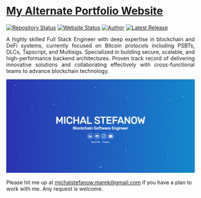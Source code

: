# <a href="https://people.umass.edu/avsingh" target="_blank">My Alternate Portfolio Website</a>

[![Repository Status](https://img.shields.io/badge/Repository%20Status-Maintained-dark%20green.svg)](https://github.com/AVS1508/My-Alternate-Portfolio-Website/)
[![Website Status](https://img.shields.io/badge/Website%20Status-Online-green)](https://people.umass.edu/avsingh)
[![Author](https://img.shields.io/badge/Author-Aditya%20Vikram%20Singh-blue.svg)](https://www.linkedin.com/in/AVS1508/)
[![Latest Release](https://img.shields.io/badge/Latest%20Release-13%20June%202021-yellow.svg)](https://github.com/AVS1508/My-Alternate-Portfolio-Website/commit/master)

 <p align="justify">A highly skilled Full Stack Engineer with deep expertise in blockchain and DeFi systems, currently focused on Bitcoin protocols including PSBTs, DLCs, Tapscript, and Multisigs. Specialized in building secure, scalable, and high-performance backend architectures. Proven track record of delivering innovative solutions and collaborating effectively with cross-functional teams to advance blockchain technology.</p>

![My Alternate Portfolio Website](./My-Alternate-Portfolio-Website.png)

Please hit me up at michalstefanow.marek@gmail.com if you have a plan to work with me. Any request is welcome.
